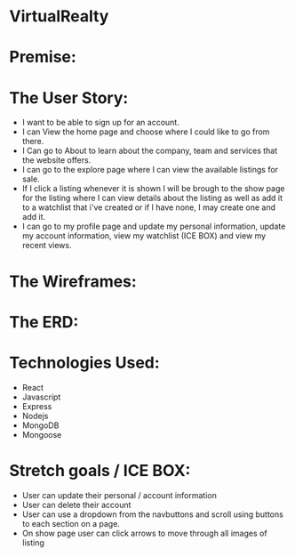 # VirtualRealty

# Premise: 


# The User Story:
- I want to be able to sign up for an account.
- I can View the home page and choose where I could like to go from there.
- I Can go to About to learn about the company, team and services that the website offers.
- I can go to the explore page where I can view the available listings for sale.
- If I click a listing whenever it is shown I will be brough to the show page for the listing where I can view details about the listing as well as add it to a watchlist that i've created or if I have none, I may create one and add it.
- I can go to my profile page and update my personal information, update my account information, view my watchlist (ICE BOX) and view my recent views.

# The Wireframes:
 
# The ERD: 

# Technologies Used:
- React
- Javascript
- Express
- Nodejs
- MongoDB
- Mongoose

# Stretch goals / ICE BOX:
- User can update their personal / account information
- User can delete their account
- User can use a dropdown from the navbuttons and scroll using buttons to each section on a page.
- On show page user can click arrows to move through all images of listing